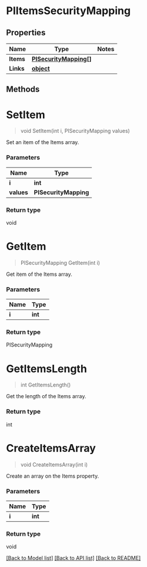 # PIItemsSecurityMapping

## Properties
Name | Type | Notes
------------ | ------------- | -------------
**Items** | **[**PISecurityMapping[]**](../Model/PISecurityMapping.md)**
**Links** | **[**object**](../Model/Object.md)**

## Methods

# **SetItem**
> void SetItem(int i, PISecurityMapping values)

Set an item of the Items array.

### Parameters

Name | Type
------------- | -------------
 **i** | **int**
 **values** | **PISecurityMapping**

### Return type

void


# **GetItem**
> PISecurityMapping GetItem(int i)

Get item of the Items array.

### Parameters

Name | Type
------------- | -------------
 **i** | **int**

### Return type

PISecurityMapping


# **GetItemsLength**
> int GetItemsLength()

Get the length of the Items array.


### Return type

int


# **CreateItemsArray**
> void CreateItemsArray(int i)

Create an array on the Items property.

### Parameters

Name | Type
------------- | -------------
 **i** | **int**

### Return type

void

[[Back to Model list]](../../README.md#documentation-for-models) [[Back to API list]](../../README.md#documentation-for-api-endpoints) [[Back to README]](../../README.md)
